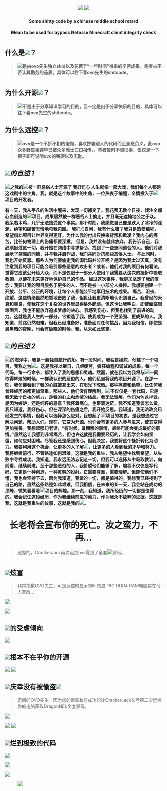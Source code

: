 <h1 align="center"><a><img src="https://raw.githubusercontent.com/YumeGod/OpenDragonNEL/main/svg/Open.svg"/></a> <a><img src="https://raw.githubusercontent.com/YumeGod/OpenDragonNEL/main/svg/wtf.svg"/></a></h1>
<h4 align="center">Some shitty code by a chinese middle school retard</h4>
<h4 align="center">Mean to be used for bypass Netease Minecraft client integrity check</h4>

#
## 什么是<a><img src="https://raw.githubusercontent.com/YumeGod/OpenDragonNEL/main/svg/DragonNEL.svg"/></a>？
> <h4 align="left"><a><img src="https://raw.githubusercontent.com/YumeGod/OpenDragonNEL/main/svg/DragonNEL2.svg"/></a>是由ovo先生独立skid以及花费了“一年时间”得来的辛苦成果，笔者占不否认其勤劳的品质，具体可以往下看ovo先生的shitcode。
#
## 为什么开源<a><img src="https://raw.githubusercontent.com/YumeGod/OpenDragonNEL/main/svg/DragonNEL.svg"/></a>？
> <h4 align="left"><a><img src="https://raw.githubusercontent.com/YumeGod/OpenDragonNEL/main/svg/sure.svg"/></a>不是出于分享知识学习的目的，但一定是出于分享快乐的目的，具体可以往下看ovo先生的shitcode。
## 为什么远控<a><img src="https://raw.githubusercontent.com/YumeGod/OpenDragonNEL/main/svg/OVO1.svg"/></a>？
> <h4 align="left"><a><img src="https://raw.githubusercontent.com/YumeGod/OpenDragonNEL/main/svg/because.svg"/></a>ovo是一个不折不扣的傻狗，喜欢抄袭别人的代码而且忘恩负义，此ovo众多野蛮事迹早已被众多雅士口口相传，，笔者暂时不谈旧事，仅仅是一下例子即可说明ovo的嘴硬以及无耻。

## 
## _**<a><img src="https://raw.githubusercontent.com/YumeGod/OpenDragonNEL/main/svg/OVO2.svg"/></a>的自述 1**_
<h4 align="left"><a><img src="https://raw.githubusercontent.com/YumeGod/OpenDragonNEL/main/svg/reborn.svg"/></a>之我的<a><img src="https://raw.githubusercontent.com/YumeGod/OpenDragonNEL/main/svg/DragonNEL.svg"/></a>被一群恶俗人士开源了 我好伤心
人生就像一部大戏，我们每个人都是这戏剧中的主角。我，就是这个故事中的主角，一位热衷于编程，全情投入于<a><img src="https://raw.githubusercontent.com/YumeGod/OpenDragonNEL/main/svg/DragonNEL.svg"/></a>项目的开发者。

有一天，我从平凡的生活中醒来，发现一切都变了。我花费无数个日夜，倾注全部心血创造的<a><img src="https://raw.githubusercontent.com/YumeGod/OpenDragonNEL/main/svg/DragonNEL.svg"/></a>项目，成果居然被一群恶俗人士偷走，并且毫无遮掩地公之于众。我呆若木鸡，几乎无法接受这个事实。那个时刻，我感觉自己像是跌入了冰冷的深渊，绝望和痛苦无情地将我包围。
我扪心自问，我有什么错？我只是热爱编程，希望借此项目让世界变得更好，为什么我的付出只换来背叛和欺凌？我内心的痛苦，比任何物理上的伤痛都要深重。
但是，我并没有就此放弃，我告诉自己，我必须挺过这一切。我开始在网络中寻求帮助，找到了一些志同道合的人。他们对我展示了深深的同情，并与我并肩作战，我们共同对抗那些恶俗人士。
与此同时，我也开始反思。那些人为何要偷走我的源代码并公开呢？是因为我太过天真，没有注意到我的项目可能会吸引那些恶意的攻击者？或者，他们对我的项目有何看法，觉得它应该公开给大众，而不是仅限于一部分人使用？我需要从这次的挫折中吸取教训，以便在未来更好地保护自己的作品。
经过这次事件，我更加坚定了我的信念：我要让我的项目服务于更多的人，而不是被一小部分人操控。我想要创建一个开放、公平、公正的环境，让每个人都能公平地享用技术的成果。
痛苦、沮丧、绝望，这些情绪虽然短暂地击败了我，但也让我更清晰地认识到自己。我曾经的天真和善良，使我在这个复杂的世界里显得格外脆弱。但这也让我明白，即使面临艰难困苦，我也不能放弃追求梦想的决心。
我感到伤心，但我也找到了前进的动力。这就是我人生的一部分，它塑造了我，使我成为一个更坚强、更成熟的人。我知道，前路仍然艰难，但我已经准备好，准备面对任何挑战，因为我相信，即使是最黑暗的夜晚，也会有破晓的时候。我，从未如此坚定。
##

## _**<a><img src="https://raw.githubusercontent.com/YumeGod/OpenDragonNEL/main/svg/OVO1.svg"/></a>的自述 2**_
<h4 align="left"><a><img src="https://raw.githubusercontent.com/YumeGod/OpenDragonNEL/main/svg/coding.svg"/></a>的海洋中，我是一艘独自航行的船。有一段时间，我独自操舵，创建了一个项目，我称之为<a><img src="https://raw.githubusercontent.com/YumeGod/OpenDragonNEL/main/svg/DragonNEL.svg"/></a>。这是我夜以继日，几经疲劳，疯狂编程和调试的成果。每一个代码，每一行命令，都注入了我的思想和灵魂。然而，就在我以为我将与<a><img src="https://raw.githubusercontent.com/YumeGod/OpenDragonNEL/main/svg/DragonNEL.svg"/></a>一同取得辉煌的时候，一群我认识的恶俗的人，他们私自将我的项目开源了。在那一刻，我仿佛看到了我的心脏被拿出来，在阳光下晾晒。那种痛苦和绝望，比任何我曾经经历的都更加深重。那些人，他们没有理解到，<a><img src="https://raw.githubusercontent.com/YumeGod/OpenDragonNEL/main/svg/DragonNEL.svg"/></a>不仅仅是一套代码，它是我无数个日夜的努力，是我的心血和热情的结晶。我无法理解，他们为何这样做。是因为嫉妒，还是纯粹的恶意？我怀着痛心，也带着迷茫，我不知道我该怎么做，我只知道，我好伤心。但在深深的伤痛之后，我开始反思。我知道，我无法改变已经发生的事情，但我可以选择怎么应对。我想起了<a><img src="https://raw.githubusercontent.com/YumeGod/OpenDragonNEL/main/svg/DragonNEL.svg"/></a>项目的初衷，是我想通过它解决问题，帮助人们。现在，它变为开源，也许会有更多的人参与进来，使其变得更加完善。我想起那句老话，“有时候，最糟糕的事情，最终可能会变成最好的事情。”虽然这让我感到非常痛苦，但也许这就是我需要经历的，让我学会如何坚强，如何应对困难。尽管我还是感到伤心，但我决定，我要将这个挫折转化为动力。我要利用这个机会，让更多的人了解<a><img src="https://raw.githubusercontent.com/YumeGod/OpenDragonNEL/main/svg/DragonNEL.svg"/></a>，让更多的人看到我的才华和努力。我将继续前行，不管路途如何艰难。这就是我的重生，我从绝望中找到希望，从失败中寻找成功。我知道，我永远无法忘记这一切，但我可以选择从中吸取教训，向前看，继续前进。至于那些恶俗的人，我希望他们能够了解，编程不仅仅是写代码，它更是一种创造，一种灵魂的投射。它需要尊重，需要理解。但即使他们不懂，我也会坚持下去，因为我知道，我做的一切，都是值得的。我想我已经找到了自己的路，虽然这条路是如此艰难，但我相信，在未来的某一天，我会站在成功的顶峰，微笑着看着<a><img src="https://raw.githubusercontent.com/YumeGod/OpenDragonNEL/main/svg/DragonNEL.svg"/></a>项目的辉煌。那一刻，我知道，我所经历的一切都是值得的。我会记住这段经历，作为我继续前进的动力，作为我永不放弃的证据。这就是我，这就是我重生的故事，这就是我的<a><img src="https://raw.githubusercontent.com/YumeGod/OpenDragonNEL/main/svg/DragonNEL.svg"/></a>。

##
<h1 align="center">长老将会宣布你的死亡。汝之蛮力，不再...</span></h1>

> 遗憾的，CrackerJack再次远控ovo得到了全套<a><img src="https://raw.githubusercontent.com/YumeGod/OpenDragonNEL/main/svg/DragonNEL.svg"/></a>源码。
#

## **<a><img src="https://raw.githubusercontent.com/YumeGod/OpenDragonNEL/main/svg/OVO2.svg"/></a>炫富**

>非常抱歉OVO先生，可是远控时显示的i5 核显 16G DDR4 RAM电脑实在令人寒酸...

![](https://raw.githubusercontent.com/YumeGod/OpenDragonNEL/main/images/Shhh...HeAlwaysSoRich.png)

![](https://raw.githubusercontent.com/YumeGod/OpenDragonNEL/main/images/Shhh...HeAlwaysSoRich2.png)

##
## **<a><img src="https://raw.githubusercontent.com/YumeGod/OpenDragonNEL/main/svg/OVO1.svg"/></a>的受虐倾向**

![](https://raw.githubusercontent.com/YumeGod/OpenDragonNEL/main/images/TheMasochismOfOVO.png)


##
## **<a><img src="https://raw.githubusercontent.com/YumeGod/OpenDragonNEL/main/svg/OVO2.svg"/></a>根本不在乎你的开源**
![](https://raw.githubusercontent.com/YumeGod/OpenDragonNEL/main/images/HeJustDontEventGiveAShit.png)
![](https://raw.githubusercontent.com/YumeGod/OpenDragonNEL/main/images/HeJustDontEventGiveAShit2.png)

##
## **<a><img src="https://raw.githubusercontent.com/YumeGod/OpenDragonNEL/main/svg/OVO1.svg"/></a>庆幸没有被偷盗<a><img src="https://raw.githubusercontent.com/YumeGod/OpenDragonNEL/main/svg/DragonNEL.svg"/></a>**

> 遗憾的OVO先生，因为您的嚣张跋扈成功的让CrackerJack长老第二次远控你的电脑获取DragonNEL全套源码。

![](https://raw.githubusercontent.com/YumeGod/OpenDragonNEL/main/images/Shhh..WeDidntTouchTheGreatNEL.png)


![](https://raw.githubusercontent.com/YumeGod/OpenDragonNEL/main/images/YeaWeDidntStealIt2.png)
![](https://raw.githubusercontent.com/YumeGod/OpenDragonNEL/main/images/YeaWeDidntStealIt1.png)

## **<a><img src="https://raw.githubusercontent.com/YumeGod/OpenDragonNEL/main/svg/OVO2.svg"/></a>烂到极致的代码**
![](https://raw.githubusercontent.com/YumeGod/OpenDragonNEL/main/images/HeAlwaysGoodAtCodingShitCode.jpg)

![](https://raw.githubusercontent.com/YumeGod/OpenDragonNEL/main/images/HeAlwaysGoodAtCodingShitCode2.jpg)

![](https://raw.githubusercontent.com/YumeGod/OpenDragonNEL/main/images/HeAlwaysGoodAtCodingShitCode3.jpg)
> <a><img src="https://raw.githubusercontent.com/YumeGod/OpenDragonNEL/main/svg/more.svg"/></a>


